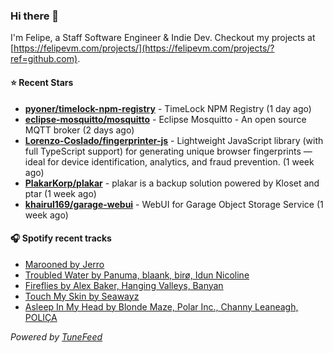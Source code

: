 ### Hi there 👋

I'm Felipe, a Staff Software Engineer & Indie Dev. Checkout my projects at [https://felipevm.com/projects/](https://felipevm.com/projects/?ref=github.com).

#### ⭐ Recent Stars
- **[pyoner/timelock-npm-registry](https://github.com/pyoner/timelock-npm-registry)** - TimeLock NPM Registry (1 day ago)
- **[eclipse-mosquitto/mosquitto](https://github.com/eclipse-mosquitto/mosquitto)** - Eclipse Mosquitto - An open source MQTT broker (2 days ago)
- **[Lorenzo-Coslado/fingerprinter-js](https://github.com/Lorenzo-Coslado/fingerprinter-js)** - Lightweight JavaScript library (with full TypeScript support) for generating unique browser fingerprints — ideal for device identification, analytics, and fraud prevention. (1 week ago)
- **[PlakarKorp/plakar](https://github.com/PlakarKorp/plakar)** - plakar is a backup solution powered by Kloset and ptar (1 week ago)
- **[khairul169/garage-webui](https://github.com/khairul169/garage-webui)** - WebUI for Garage Object Storage Service (1 week ago)

#### 🎧 Spotify recent tracks
- [Marooned by Jerro](https://open.spotify.com/track/3Bj2emVtkUtYlA6roLBuTp)
- [Troubled Water by Panuma, blaank, birø, Idun Nicoline](https://open.spotify.com/track/4wsnIQl5IXJnf7UxFIJsFX)
- [Fireflies by Alex Baker, Hanging Valleys, Banyan](https://open.spotify.com/track/7Gbtd7VqvgxgYCuQsuVGli)
- [Touch My Skin by Seawayz](https://open.spotify.com/track/6MKcRJD6CnuoroDyDJCchC)
- [Asleep In My Head by Blonde Maze, Polar Inc., Channy Leaneagh, POLIÇA](https://open.spotify.com/track/0CrtfFrPLlmH03BRg62qFp)

_Powered by [TuneFeed](https://tunefeed.app?ref=github.com)_
